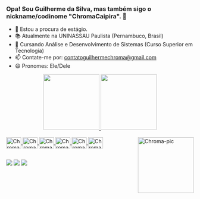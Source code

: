 ### Opa! Sou Guilherme da Silva, mas também sigo o nickname/codinome "ChromaCaipira". 👋

- 🔭 Estou a procura de estágio.
- 📚 Atualmente na UNINASSAU Paulista (Pernambuco, Brasil)
- 📖 Cursando Análise e Desenvolvimento de Sistemas (Curso Superior em Tecnologia)
- 📫 Contate-me por: contatoguilhermechroma@gmail.com
- 😄 Pronomes: Ele/Dele

<div align="center">
  <a href="https://github.com/ChromaCaipira">
  <img height="150em" src="https://github-readme-stats.vercel.app/api?username=ChromaCaipira&show_icons=true&theme=chartreuse-dark&include_all_commits=true&count_private=true"/>
  <img height="150em" src="https://github-readme-stats.vercel.app/api/top-langs/?username=ChromaCaipira&layout=compact&langs_count=7&theme=chartreuse-dark"/>
</div>
  
<div style="display: inline_block"><br>
  <img align="center" alt="Chroma-Java" height="30" width="40" src="https://cdn.jsdelivr.net/gh/devicons/devicon/icons/java/java-original.svg" />
  <img align="center" alt="Chroma-HTML" height="30" width="40" src="https://cdn.jsdelivr.net/gh/devicons/devicon/icons/html5/html5-plain.svg" />
  <img align="center" alt="Chroma-JS" height="30" width="40" src="https://cdn.jsdelivr.net/gh/devicons/devicon/icons/javascript/javascript-plain.svg" />
  <img align="center" alt="Chroma-CSS" height="30" width="40" src="https://cdn.jsdelivr.net/gh/devicons/devicon/icons/css3/css3-plain.svg" />
  <img align="center" alt="Chroma-Android" height="30" width="40" src="https://cdn.jsdelivr.net/gh/devicons/devicon/icons/android/android-plain.svg" />
  <img align="center" alt="Chroma-Kotlin" height="30" width="40" src="https://cdn.jsdelivr.net/gh/devicons/devicon/icons/kotlin/kotlin-plain.svg" />
  <img align="right" alt="Chroma-pic" height="150" src="https://yt3.ggpht.com/abjvMJ2-Dwh02m_Z6x_V3MBvK-a5bB0Au783c5Tv-MKq5UgfQFIYd79d8XS7XO4rJs_8XXFqwA=s100-c-k-c0x00ffffff-no-rj">
</div>
  
##
  
<div>
   <a href="https://www.youtube.com/channel/UCMhVo-5FyMq1nyfgyHLmG-g" target="_blank"><img src="https://img.shields.io/badge/YouTube-FF0000?style=for-the-badge&logo=youtube&logoColor=white" target="_blank"></a>
  <a href = "mailto:contatoguilhermechroma@gmail.com"><img src="https://img.shields.io/badge/-Gmail-%23333?style=for-the-badge&logo=gmail&logoColor=white" target="_blank"></a>
  <a href="https://www.linkedin.com/in/guilherme-chroma/" target="_blank"><img src="https://img.shields.io/badge/-LinkedIn-%230077B5?style=for-the-badge&logo=linkedin&logoColor=white" target="_blank"></a>
</div>
